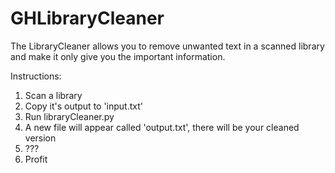 # GHLibraryCleaner
The LibraryCleaner allows you to remove unwanted text in a scanned library and make it only give you the important information.

Instructions:
1. Scan a library
2. Copy it's output to 'input.txt'
3. Run libraryCleaner.py
4. A new file will appear called 'output.txt', there will be your cleaned version
5. ???
6. Profit
